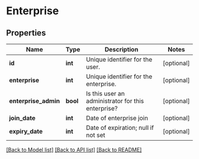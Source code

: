 # Enterprise

## Properties
Name | Type | Description | Notes
------------ | ------------- | ------------- | -------------
**id** | **int** | Unique identifier for the user. | [optional] 
**enterprise** | **int** | Unique identifier for the enterprise. | [optional] 
**enterprise_admin** | **bool** | Is this user an administrator for this enterprise? | [optional] 
**join_date** | **int** | Date of enterprise join | [optional] 
**expiry_date** | **int** | Date of expiration; null if not set | [optional] 

[[Back to Model list]](../README.md#documentation-for-models) [[Back to API list]](../README.md#documentation-for-api-endpoints) [[Back to README]](../README.md)


